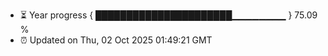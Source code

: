 - ⏳ Year progress { ██████████████████████▁▁▁▁▁▁▁▁ } 75.09 %
- ⏰ Updated on Thu, 02 Oct 2025 01:49:21 GMT

